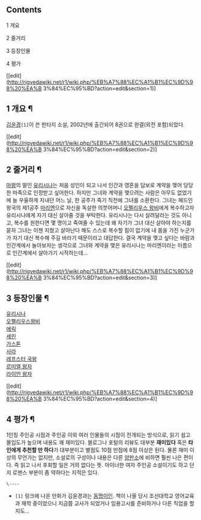 ## Contents

    

1 개요

2 줄거리

3 등장인물

4 평가

[[edit](http://rigvedawiki.net/r1/wiki.php/%EB%A7%88%EC%A1%B1%EC%9D%98%20%EA%B
3%84%EC%95%BD?action=edit&section=1)]

## 1 개요 ¶

[김윤경](%EA%B9%80%EC%9C%A4%EA%B2%BD.md)`[1]`이 쓴 판타지 소설, 2002년에 출간되어 8권으로
완결(외전 포함)되었다.

[[edit](http://rigvedawiki.net/r1/wiki.php/%EB%A7%88%EC%A1%B1%EC%9D%98%20%EA%B
3%84%EC%95%BD?action=edit&section=2)]

## 2 줄거리 ¶

[마왕](%EB%A7%88%EC%99%95.md)의 딸인
[유리시나](%EC%9C%A0%EB%A6%AC%EC%8B%9C%EB%82%98.md)는 처음 성인이 되고 나서 인간과 영혼을 담보로
계약을 맺어 당당한 마족으로 인정받고 싶어한다. 하지만 그녀와 계약을 맺으려는 사람은 아무도 없었기에 늘 우울하게 지내던 어느 날, 한
공주가 죽기 직전에 그녀를 소환한다. 그녀는 페드인 왕국의 제1공주
[마리엔](%EB%A7%88%EB%A6%AC%EC%97%94.md)으로 자신을 독살한 의붓어머니 [오펠리우스 왕비](%EC%98%A4%ED%8E%A0%EB%A6%AC%EC%9A%B0%EC%8A%A4%20%EC%99%95%EB%B9%84.md)에게 복수하고자 유리시나에게
자기 대신 살아줄 것을 부탁한다. 유리시나는 다시 살려달라는 것도 아니고, 복수를 원한다면 몇 명이고 죽여줄 수 있는데 왜 자기가 그녀 대신
살아야 하는지를 묻자 그녀는 이젠 지쳤고 살아난다 해도 스스로 복수할 힘이 없기에 내 몸을 가진 누군가가 자기 대신 복수해 주길 바라기
때문이라고 대답한다. 결국 계약을 맺고 싶다는 바람과 인간계에서 놀아보자는 생각으로 그녀와 계약을 맺은 유리시나는 마리엔이라는 이름으로
인간계에서 살아가기 시작하는데...

[[edit](http://rigvedawiki.net/r1/wiki.php/%EB%A7%88%EC%A1%B1%EC%9D%98%20%EA%B
3%84%EC%95%BD?action=edit&section=3)]

## 3 등장인물 ¶

[유리시나](%EC%9C%A0%EB%A6%AC%EC%8B%9C%EB%82%98.md)  
[오펠리우스왕비](%EC%98%A4%ED%8E%A0%EB%A6%AC%EC%9A%B0%EC%8A%A4%20%EC%99%95%EB%B9%84.md)  
[에릭](%EC%97%90%EB%A6%AD.md)  
[세린](%EC%84%B8%EB%A6%B0.md)  
[가스톤](%EA%B0%80%EC%8A%A4%ED%86%A4.md)  
[사라](%EC%82%AC%EB%9D%BC.md)  
[레프스터 국왕](%EB%A0%88%ED%94%84%EC%8A%A4%ED%84%B0%20%EA%B5%AD%EC%99%95.md)  
[르미엘 왕자](%EB%A5%B4%EB%AF%B8%EC%97%98%20%EC%99%95%EC%9E%90.md)  
[라이언 왕자](%EB%9D%BC%EC%9D%B4%EC%96%B8%20%EC%99%95%EC%9E%90.md)

[[edit](http://rigvedawiki.net/r1/wiki.php/%EB%A7%88%EC%A1%B1%EC%9D%98%20%EA%B
3%84%EC%95%BD?action=edit&section=4)]

## 4 평가 ¶

1인칭 주인공 시점과 주인공 이외 여러 인물들의 시점이 전개되는 방식으로, 읽기 쉽고 몰입도가 높으며 내용도 꽤 재미있다. 블로그나 포털의
리뷰도 대부분 **재미있다** 혹은 **타인에게 추천할 만 하다**가 대부분이고 별점도 10점 만점에 8점 이상은 된다. 물론 재미 이상의
무언가는 없지만, 소설로의 구성이나 내용은 다른 [양판소](%EC%96%91%ED%8C%90%EC%86%8C.md)에 비하면 훨씬 나은
편이다. 즉 읽고 나서 후회할 일은 거의 없다는 뜻. 마이너한 여자 주인공 소설이기도 하고 단지 로맨스 부분이 좀 약하다는 지적은 있다.

`\----`

  * `[1]` 링크에 나온 만화가 김윤경과는 [동명이인](%EB%8F%99%EB%AA%85%EC%9D%B4%EC%9D%B8.md). 책이 나올 당시 조선대학교 영어교육과 재학 중이었으니 지금쯤 교사가 되었거나 임용고시를 준비하거나 다른 직업을 할 지도...

